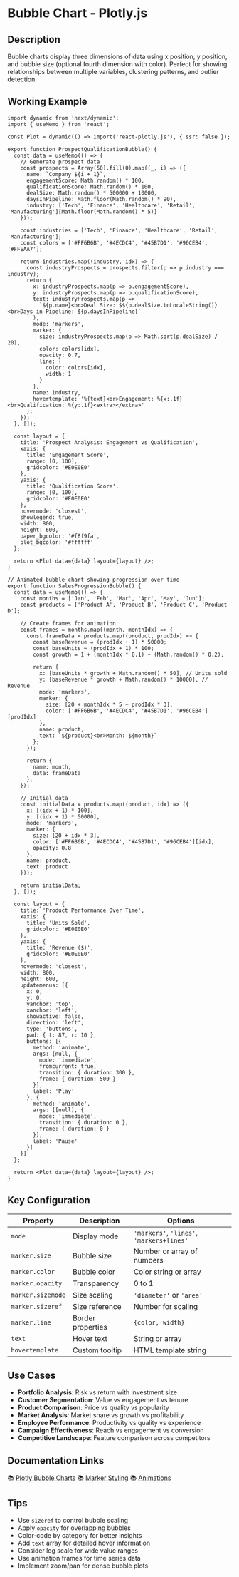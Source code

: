 # Bubble Chart - Plotly.js

## Description
Bubble charts display three dimensions of data using x position, y position, and bubble size (optional fourth dimension with color). Perfect for showing relationships between multiple variables, clustering patterns, and outlier detection.

## Working Example

```tsx
import dynamic from 'next/dynamic';
import { useMemo } from 'react';

const Plot = dynamic(() => import('react-plotly.js'), { ssr: false });

export function ProspectQualificationBubble() {
  const data = useMemo(() => {
    // Generate prospect data
    const prospects = Array(50).fill(0).map((_, i) => ({
      name: `Company ${i + 1}`,
      engagementScore: Math.random() * 100,
      qualificationScore: Math.random() * 100,
      dealSize: Math.random() * 500000 + 10000,
      daysInPipeline: Math.floor(Math.random() * 90),
      industry: ['Tech', 'Finance', 'Healthcare', 'Retail', 'Manufacturing'][Math.floor(Math.random() * 5)]
    }));

    const industries = ['Tech', 'Finance', 'Healthcare', 'Retail', 'Manufacturing'];
    const colors = ['#FF6B6B', '#4ECDC4', '#45B7D1', '#96CEB4', '#FFEAA7'];

    return industries.map((industry, idx) => {
      const industryProspects = prospects.filter(p => p.industry === industry);
      return {
        x: industryProspects.map(p => p.engagementScore),
        y: industryProspects.map(p => p.qualificationScore),
        text: industryProspects.map(p =>
          `${p.name}<br>Deal Size: $${p.dealSize.toLocaleString()}<br>Days in Pipeline: ${p.daysInPipeline}`
        ),
        mode: 'markers',
        marker: {
          size: industryProspects.map(p => Math.sqrt(p.dealSize) / 20),
          color: colors[idx],
          opacity: 0.7,
          line: {
            color: colors[idx],
            width: 1
          }
        },
        name: industry,
        hovertemplate: '%{text}<br>Engagement: %{x:.1f}<br>Qualification: %{y:.1f}<extra></extra>'
      };
    });
  }, []);

  const layout = {
    title: 'Prospect Analysis: Engagement vs Qualification',
    xaxis: {
      title: 'Engagement Score',
      range: [0, 100],
      gridcolor: '#E0E0E0'
    },
    yaxis: {
      title: 'Qualification Score',
      range: [0, 100],
      gridcolor: '#E0E0E0'
    },
    hovermode: 'closest',
    showlegend: true,
    width: 800,
    height: 600,
    paper_bgcolor: '#f8f9fa',
    plot_bgcolor: '#ffffff'
  };

  return <Plot data={data} layout={layout} />;
}

// Animated bubble chart showing progression over time
export function SalesProgressionBubble() {
  const data = useMemo(() => {
    const months = ['Jan', 'Feb', 'Mar', 'Apr', 'May', 'Jun'];
    const products = ['Product A', 'Product B', 'Product C', 'Product D'];

    // Create frames for animation
    const frames = months.map((month, monthIdx) => {
      const frameData = products.map((product, prodIdx) => {
        const baseRevenue = (prodIdx + 1) * 50000;
        const baseUnits = (prodIdx + 1) * 100;
        const growth = 1 + (monthIdx * 0.1) + (Math.random() * 0.2);

        return {
          x: [baseUnits * growth + Math.random() * 50], // Units sold
          y: [baseRevenue * growth + Math.random() * 10000], // Revenue
          mode: 'markers',
          marker: {
            size: [20 + monthIdx * 5 + prodIdx * 3],
            color: ['#FF6B6B', '#4ECDC4', '#45B7D1', '#96CEB4'][prodIdx]
          },
          name: product,
          text: `${product}<br>Month: ${month}`
        };
      });

      return {
        name: month,
        data: frameData
      };
    });

    // Initial data
    const initialData = products.map((product, idx) => ({
      x: [(idx + 1) * 100],
      y: [(idx + 1) * 50000],
      mode: 'markers',
      marker: {
        size: [20 + idx * 3],
        color: ['#FF6B6B', '#4ECDC4', '#45B7D1', '#96CEB4'][idx],
        opacity: 0.8
      },
      name: product,
      text: product
    }));

    return initialData;
  }, []);

  const layout = {
    title: 'Product Performance Over Time',
    xaxis: {
      title: 'Units Sold',
      gridcolor: '#E0E0E0'
    },
    yaxis: {
      title: 'Revenue ($)',
      gridcolor: '#E0E0E0'
    },
    hovermode: 'closest',
    width: 800,
    height: 600,
    updatemenus: [{
      x: 0,
      y: 0,
      yanchor: 'top',
      xanchor: 'left',
      showactive: false,
      direction: 'left',
      type: 'buttons',
      pad: { t: 87, r: 10 },
      buttons: [{
        method: 'animate',
        args: [null, {
          mode: 'immediate',
          fromcurrent: true,
          transition: { duration: 300 },
          frame: { duration: 500 }
        }],
        label: 'Play'
      }, {
        method: 'animate',
        args: [[null], {
          mode: 'immediate',
          transition: { duration: 0 },
          frame: { duration: 0 }
        }],
        label: 'Pause'
      }]
    }]
  };

  return <Plot data={data} layout={layout} />;
}
```

## Key Configuration

| Property | Description | Options |
|----------|-------------|---------|
| `mode` | Display mode | `'markers'`, `'lines'`, `'markers+lines'` |
| `marker.size` | Bubble size | Number or array of numbers |
| `marker.color` | Bubble color | Color string or array |
| `marker.opacity` | Transparency | 0 to 1 |
| `marker.sizemode` | Size scaling | `'diameter'` or `'area'` |
| `marker.sizeref` | Size reference | Number for scaling |
| `marker.line` | Border properties | `{color, width}` |
| `text` | Hover text | String or array |
| `hovertemplate` | Custom tooltip | HTML template string |

## Use Cases

- **Portfolio Analysis**: Risk vs return with investment size
- **Customer Segmentation**: Value vs engagement vs tenure
- **Product Comparison**: Price vs quality vs popularity
- **Market Analysis**: Market share vs growth vs profitability
- **Employee Performance**: Productivity vs quality vs experience
- **Campaign Effectiveness**: Reach vs engagement vs conversion
- **Competitive Landscape**: Feature comparison across competitors

## Documentation Links
📚 [Plotly Bubble Charts](https://plotly.com/javascript/bubble-charts/)
📚 [Marker Styling](https://plotly.com/javascript/marker-style/)
📚 [Animations](https://plotly.com/javascript/animations/)

## Tips
- Use `sizeref` to control bubble scaling
- Apply `opacity` for overlapping bubbles
- Color-code by category for better insights
- Add `text` array for detailed hover information
- Consider log scale for wide value ranges
- Use animation frames for time series data
- Implement zoom/pan for dense bubble plots